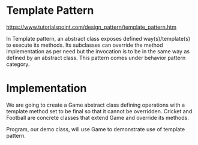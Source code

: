 ﻿# Template Pattern

https://www.tutorialspoint.com/design_pattern/template_pattern.htm

In Template pattern, an abstract class exposes defined way(s)/template(s) to execute its methods. Its subclasses can override the method implementation as per need but the invocation is to be in the same way as defined by an abstract class. This pattern comes under behavior pattern category.

# Implementation
We are going to create a Game abstract class defining operations with a template method set to be final so that it cannot be overridden. Cricket and Football are concrete classes that extend Game and override its methods.

Program, our demo class, will use Game to demonstrate use of template pattern.